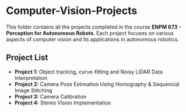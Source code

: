 # Computer-Vision-Projects

This folder contains all the projects completed in the course **ENPM 673 - Perception for Autonomous Robots**. Each project focuses on various aspects of computer vision and its applications in autonomous robotics.

## Project List
- **Project 1:** Object tracking, curve-fitting and Noisy LIDAR Data Interpretation 
- **Project 2:** Camera Pose Estimation Using Homography & Sequencial Image Stitching
- **Project 3:** Camera Calibration
- **Project 4:** Stereo Vision Implementation 
